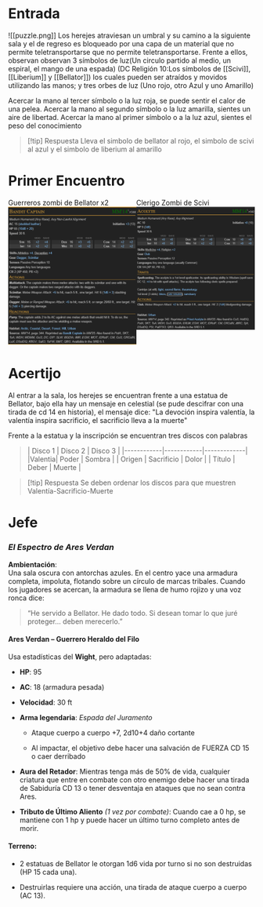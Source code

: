 # Entrada
![[puzzle.png]] Los herejes atraviesan un umbral y su camino a la siguiente sala y el de regreso es bloqueado por una capa de un material que no permite teletransportarse que no permite teletransportarse. 
Frente a ellos, observan observan 3 símbolos de luz(Un circulo partido al medio, un espiral, el mango de una espada) (DC Religión 10:Los símbolos de [[Scivi]], [[Liberium]] y [[Bellator]]) los cuales pueden ser atraídos y movidos utilizando las manos; y tres orbes de luz (Uno rojo, otro Azul y uno Amarillo)

Acercar la mano al tercer símbolo o la luz roja, se puede sentir el calor de una pelea.
Acercar la mano al segundo símbolo o la luz amarilla, sientes un aire de libertad. 
Acercar la mano al primer símbolo o a la luz azul, sientes el peso del conocimiento

>[!tip] Respuesta
>Lleva el simbolo de bellator al rojo, el simbolo de scivi al azul y el simbolo de liberium al amarillo 


# Primer Encuentro
<div style="display:flex;">
	<div >
		Guerreros zombi de Bellator x2
		<img src="Capitan Bandido.png" style="width:325; height:375">
	</div>
	<div>
		Clerigo Zombi de Scivi
		<img src="Acolito.png" style="width:325; height:375">  
	</div>
</div>

# Acertijo
Al entrar a la sala, los herejes se encuentran frente a una estatua de Bellator, bajo ella hay un mensaje en celestial (se pude descifrar con una tirada de cd 14 en historia), el mensaje dice: "La devoción inspira valentía, la valentía inspira sacrificio, el sacrificio lleva a la muerte"

Frente a la estatua y la inscripción se encuentran tres discos con palabras
>| Disco 1 | Disco 2 | Disco 3 |
|------------|------------|-------------|
|Valentia| Poder   | Sombra |
| Origen | Sacrificio | Dolor |
|   Título | Deber | Muerte |

>[!tip] Respuesta
>Se deben ordenar los discos para que muestren Valentía-Sacrificio-Muerte

# Jefe
### _El Espectro de Ares Verdan_

**Ambientación**:  
Una sala oscura con antorchas azules. En el centro yace una armadura completa, impoluta, flotando sobre un círculo de marcas tribales. Cuando los jugadores se acercan, la armadura se llena de humo rojizo y una voz ronca dice:

> “He servido a Bellator. He dado todo. Si desean tomar lo que juré proteger... deben merecerlo.”
#### Ares Verdan – Guerrero Heraldo del Filo

Usa estadísticas del **Wight**, pero adaptadas:

- **HP**: 95
    
- **AC**: 18 (armadura pesada)
    
- **Velocidad**: 30 ft
    
- **Arma legendaria**: _Espada del Juramento_
    
    - Ataque cuerpo a cuerpo +7, 2d10+4 daño cortante
        
    - Al impactar, el objetivo debe hacer una salvación de FUERZA CD 15 o caer derribado
        
- **Aura del Retador**: Mientras tenga más de 50% de vida, cualquier criatura que entre en combate con otro enemigo debe hacer una tirada de Sabiduría CD 13 o tener desventaja en ataques que no sean contra Ares.
    
- **Tributo de Último Aliento** _(1 vez por combate)_: Cuando cae a 0 hp, se mantiene con 1 hp y puede hacer un último turno completo antes de morir.
    

#### Terreno:

- 2 estatuas de Bellator le otorgan 1d6 vida por turno si no son destruidas (HP 15 cada una).
    
- Destruirlas requiere una acción, una tirada de ataque cuerpo a cuerpo (AC 13).
